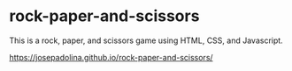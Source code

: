 # rock-paper-and-scissors
This is a rock, paper, and scissors game using HTML, CSS, and Javascript.

https://josepadolina.github.io/rock-paper-and-scissors/
